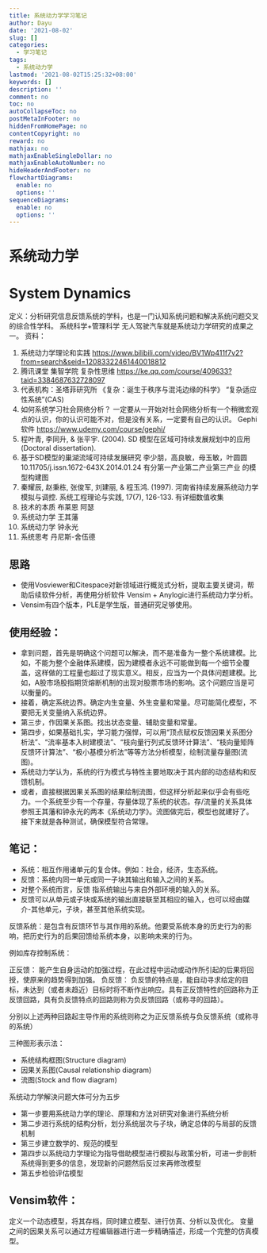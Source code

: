 ```yaml
---
title: 系统动力学学习笔记
author: Dayu
date: '2021-08-02'
slug: []
categories:
  - 学习笔记
tags:
  - 系统动力学
lastmod: '2021-08-02T15:25:32+08:00'
keywords: []
description: ''
comment: no
toc: no
autoCollapseToc: no
postMetaInFooter: no
hiddenFromHomePage: no
contentCopyright: no
reward: no
mathjax: no
mathjaxEnableSingleDollar: no
mathjaxEnableAutoNumber: no
hideHeaderAndFooter: no
flowchartDiagrams:
  enable: no
  options: ''
sequenceDiagrams:
  enable: no
  options: ''
---
```

# 系统动力学
# System Dynamics
定义：分析研究信息反馈系统的学科，也是一门认知系统问题和解决系统问题交叉的综合性学科。
系统科学+管理科学
无人驾驶汽车就是系统动力学研究的成果之一。
资料：	
1.	系统动力学理论和实践
https://www.bilibili.com/video/BV1Wp411f7v2?from=search&seid=12083322461440018812
2.	腾讯课堂 集智学院 复杂性思维
https://ke.qq.com/course/409633?taid=3384687632728097
3.	代表机构：圣塔菲研究所
《复杂：诞生于秩序与混沌边缘的科学》
“复杂适应性系统”(CAS)   
4.	如何系统学习社会网络分析？
一定要从一开始对社会网络分析有一个稍微宏观点的认识，你的认识可能不对，但是没有关系，一定要有自己的认识。
Gephi软件
https://www.udemy.com/course/gephi/
5.	程叶青, 李同升, & 张平宇. (2004). SD 模型在区域可持续发展规划中的应用 (Doctoral dissertation).
6.	基于SD模型的巢湖流域可持续发展研究 李少朋，高良敏，母玉敏，叶圆圆10.11705/j.issn.1672-643X.2014.01.24   有分第一产业第二产业第三产业 的模型构建图
7.	秦耀辰, 赵秉栋, 张俊军, 刘建丽, & 程玉鸿. (1997). 河南省持续发展系统动力学模拟与调控. 系统工程理论与实践, 17(7), 126-133. 
有详细数值收集
8.	技术的本质 布莱恩 阿瑟
9.	系统动力学 王其藩
10.	系统动力学 钟永光
11.	系统思考 丹尼斯-舍伍德
## 思路
- 使用Vosviewer和Citespace对新领域进行概览式分析，提取主要关键词，帮助后续软件分析，再使用分析软件 Vensim + Anylogic进行系统动力学分析。
- Vensim有四个版本，PLE是学生版，普通研究足够使用。
## 使用经验：
- 拿到问题，首先是明确这个问题可以解决，而不是准备为一整个系统建模。比如，不能为整个金融体系建模，因为建模者永远不可能做到每一个细节全覆盖，这样做的工程量也超过了现实意义。相反，应当为一个具体问题建模。比如，A股市场股指期货熔断机制的出现对股票市场的影响。这个问题应当是可以衡量的。
- 接着，确定系统边界。确定内生变量、外生变量和常量。尽可能简化模型，不要把无关变量纳入系统边界。
- 第三步，作因果关系图。找出状态变量、辅助变量和常量。
- 第四步，如果基础扎实，学习能力强悍，可以用“顶点赋权反馈因果关系图分析法”、“流率基本入树建模法”、“枝向量行列式反馈环计算法”、“枝向量矩阵反馈环计算法”、“极小基模分析法”等等方法分析模型，绘制流量存量图(流图)。
- 系统动力学认为，系统的行为模式与特性主要地取决于其内部的动态结构和反馈机制。
- 或者，直接根据因果关系图的结果绘制流图，但这样分析起来似乎会有些吃力。一个系统至少有一个存量，存量体现了系统的状态。存/流量的关系具体参照王其藩和钟永光的两本《系统动力学》。流图做完后，模型也就建好了。接下来就是各种测试，确保模型符合常理。
## 笔记：
- 系统：相互作用诸单元的复合体。例如：社会，经济，生态系统。
- 反馈：系统内同一单元或同一子块其输出和输入之间的关系。
-	对整个系统而言，反馈 指系统输出与来自外部环境的输入的关系。
-	反馈可以从单元或子块或系统的输出直接联至其相应的输入，也可以经由媒介-其他单元，子块，甚至其他系统实现。

反馈系统：是包含有反馈环节与其作用的系统。他要受系统本身的历史行为的影响，把历史行为的后果回馈给系统本身，以影响未来的行为。

例如库存控制系统：
 
正反馈：
能产生自身运动的加强过程，在此过程中运动或动作所引起的后果将回授，使原来的趋势得到加强。
负反馈：
负反馈的特点是，能自动寻求给定的目标，未达到（或者未趋近）目标时将不断作出响应。具有正反馈特性的回路称为正反馈回路，具有负反馈特点的回路则称为负反馈回路（或称寻的回路）。

分别以上述两种回路起主导作用的系统则称之为正反馈系统与负反馈系统（或称寻的系统） 

三种图形表示法：
-	系统结构框图(Structure diagram)
-	因果关系图(Causal relationship diagram)
-	流图(Stock and flow diagram)

系统动力学解決问题大体可分为五步
-	第一步要用系统动力学的理论、原理和方法对研究对象进行系统分析
-	第二步进行系统的结构分析，划分系统层次与子块，确定总体的与局部的反馈机制
-	第三步建立数学的、规范的模型
-	第四步以系统动力学理论为指导借助模型进行模拟与政策分析，可进一步剖析系统得到更多的信息，发现新的问题然后反过来再修改模型
-	第五步检验评估模型
## Vensim软件：
定义一个动态模型，将其存档，同时建立模型、进行仿真、分析以及优化。
变量之间的因果关系可以通过方程编辑器进行进一步精确描述，形成一个完整的仿真模型。

